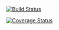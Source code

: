 [![Build Status](https://travis-ci.org/{mdegenero}/{c4cs-w18-rpn}.png?branch=master)](https://travis-ci.org/{mdegenero}/{c4cs-w18-rpn})

[![Coverage Status](https://coveralls.io/repos/github/mdegenero/c4cs-w18-rpn/badge.svg?branch=master)](https://coveralls.io/github/mdegenero/c4cs-w18-rpn?branch=master)
